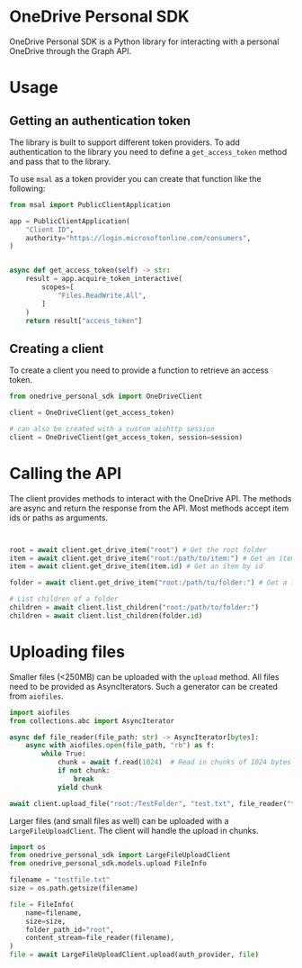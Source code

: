 # OneDrive Personal SDK

OneDrive Personal SDK is a Python library for interacting with a personal OneDrive through the Graph API.

# Usage

## Getting an authentication token

The library is built to support different token providers. To add authentication to the library you need to define a `get_access_token` method and pass that to the library.

To use `msal` as a token provider you can create that function like the following:

```python
from msal import PublicClientApplication

app = PublicClientApplication(
    "Client ID",
    authority="https://login.microsoftonline.com/consumers",
)


async def get_access_token(self) -> str:
    result = app.acquire_token_interactive(
        scopes=[
            "Files.ReadWrite.All",
        ]
    )
    return result["access_token"]
```

## Creating a client

To create a client you need to provide a function to retrieve an access token.

```python
from onedrive_personal_sdk import OneDriveClient

client = OneDriveClient(get_access_token)

# can also be created with a custom aiohttp session
client = OneDriveClient(get_access_token, session=session)
```

# Calling the API

The client provides methods to interact with the OneDrive API. The methods are async and return the response from the API. Most methods accept item ids or paths as arguments.

```python


root = await client.get_drive_item("root") # Get the root folder
item = await client.get_drive_item("root:/path/to/item:") # Get an item by path
item = await client.get_drive_item(item.id) # Get an item by id

folder = await client.get_drive_item("root:/path/to/folder:") # Get a folder

# List children of a folder
children = await client.list_children("root:/path/to/folder:")
children = await client.list_children(folder.id)

```

# Uploading files

Smaller files (<250MB) can be uploaded with the `upload` method. All files need to be provided as AsyncIterators. Such a generator can be created from `aiofiles`.

```python
import aiofiles
from collections.abc import AsyncIterator

async def file_reader(file_path: str) -> AsyncIterator[bytes]:
    async with aiofiles.open(file_path, "rb") as f:
        while True:
            chunk = await f.read(1024)  # Read in chunks of 1024 bytes
            if not chunk:
                break
            yield chunk
```

```python
await client.upload_file("root:/TestFolder", "test.txt", file_reader("test.txt"))
```

Larger files (and small files as well) can be uploaded with a `LargeFileUploadClient`. The client will handle the upload in chunks.

```python
import os
from onedrive_personal_sdk import LargeFileUploadClient
from onedrive_personal_sdk.models.upload FileInfo

filename = "testfile.txt"
size = os.path.getsize(filename)

file = FileInfo(
    name=filename,
    size=size,
    folder_path_id="root",
    content_stream=file_reader(filename),
)
file = await LargeFileUploadClient.upload(auth_provider, file)
```
